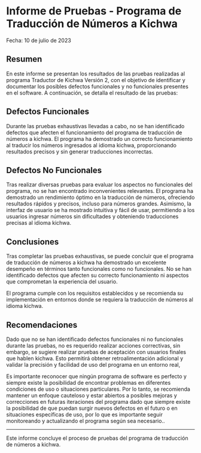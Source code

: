 # Informe de Pruebas - Programa de Traducción de Números a Kichwa

Fecha: 10 de julio de 2023

## Resumen

En este informe se presentan los resultados de las pruebas realizadas al programa Traductor de Kichwa Versión 2, con el objetivo de identificar y documentar los posibles defectos funcionales y no funcionales presentes en el software. A continuación, se detalla el resultado de las pruebas:

## Defectos Funcionales

Durante las pruebas exhaustivas llevadas a cabo, no se han identificado defectos que afecten el funcionamiento del programa de traducción de números a kichwa. El programa ha demostrado un correcto funcionamiento al traducir los números ingresados al idioma kichwa, proporcionando resultados precisos y sin generar traducciones incorrectas.

## Defectos No Funcionales

Tras realizar diversas pruebas para evaluar los aspectos no funcionales del programa, no se han encontrado inconvenientes relevantes. El programa ha demostrado un rendimiento óptimo en la traducción de números, ofreciendo resultados rápidos y precisos, incluso para números grandes. Asimismo, la interfaz de usuario se ha mostrado intuitiva y fácil de usar, permitiendo a los usuarios ingresar números sin dificultades y obteniendo traducciones precisas al idioma kichwa.


## Conclusiones

Tras completar las pruebas exhaustivas, se puede concluir que el programa de traducción de números a kichwa ha demostrado un excelente desempeño en términos tanto funcionales como no funcionales. No se han identificado defectos que afecten su correcto funcionamiento ni aspectos que comprometan la experiencia del usuario.

El programa cumple con los requisitos establecidos y se recomienda su implementación en entornos donde se requiera la traducción de números al idioma kichwa.

## Recomendaciones

Dado que no se han identificado defectos funcionales ni no funcionales durante las pruebas, no es requerido realizar acciones correctivas, sin embargo, se sugiere realizar pruebas de aceptación con usuarios finales que hablen kichwa. Esto permitirá obtener retroalimentación adicional y validar la precisión y facilidad de uso del programa en un entorno real,

Es importante reconocer que ningún programa de software es perfecto y siempre existe la posibilidad de encontrar problemas en diferentes condiciones de uso o situaciones particulares. Por lo tanto, se recomienda mantener un enfoque cauteloso y estar abiertos a posibles mejoras y correcciones en futuras iteraciones del programa dado que siempre existe la posibilidad de que puedan surgir nuevos defectos en el futuro o en situaciones específicas de uso, por lo que es importante seguir monitoreando y actualizando el programa según sea necesario..

---

Este informe concluye el proceso de pruebas del programa de traducción de números a kichwa.
